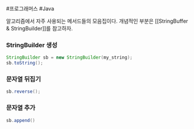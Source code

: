 #프로그래머스 #Java 

알고리즘에서 자주 사용되는 메서드들의 모음집이다. 개념적인 부분은 [[StringBuffer & StringBuilder]]를 참고하자.


### StringBuilder 생성
```java
StringBuilder sb = new StringBuilder(my_string); 
sb.toString();
```
### 문자열 뒤집기
```java
sb.reverse();
```

### 문자열 추가
```java
sb.append()
```